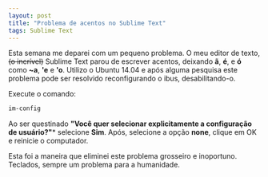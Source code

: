 ```yaml
---
layout: post
title: "Problema de acentos no Sublime Text"
tags: Sublime Text
---
```


Esta semana me deparei com um pequeno problema. O meu editor de texto, <s>(o incrível)</s> Sublime Text parou de escrever acentos, deixando **ã**, **é**, e **ó** como **~a**, **'e** e **'o**.
Utilizo o Ubuntu 14.04 e após alguma pesquisa este problema pode ser resolvido reconfigurando o ibus, desabilitando-o.

<!-- more -->

Execute o comando:

```bash
im-config
```

Ao ser questinado **"Você quer selecionar explicitamente a configuração de usuário?"*** selecione **Sim**.
Após, selecione a opção **none**, clique em OK e reinicie o computador.

Esta foi a maneira que eliminei este problema grosseiro e inoportuno. Teclados, sempre um problema para a humanidade.
